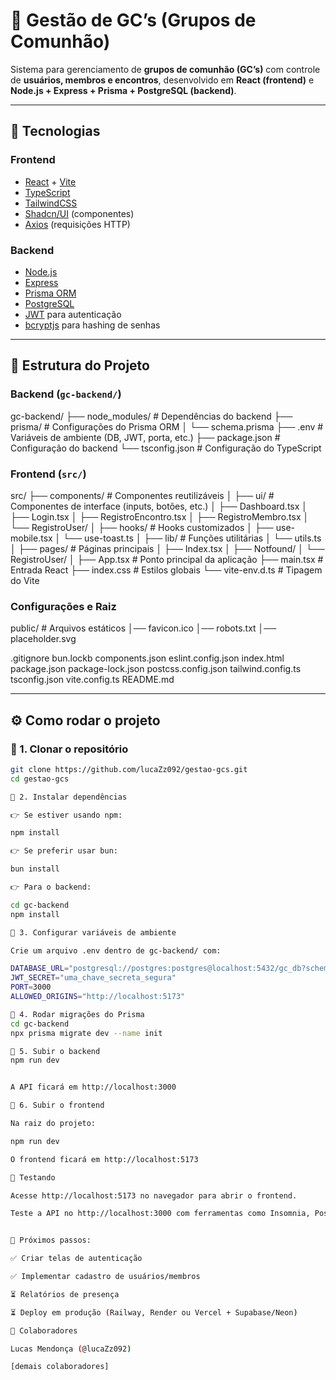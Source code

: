 # 📌 Gestão de GC’s (Grupos de Comunhão)

Sistema para gerenciamento de **grupos de comunhão (GC’s)** com controle de **usuários, membros e encontros**, desenvolvido em **React (frontend)** e **Node.js + Express + Prisma + PostgreSQL (backend)**.

---

## 🚀 Tecnologias
### **Frontend**
- [React](https://react.dev/) + [Vite](https://vitejs.dev/)
- [TypeScript](https://www.typescriptlang.org/)
- [TailwindCSS](https://tailwindcss.com/)
- [Shadcn/UI](https://ui.shadcn.com/) (componentes)
- [Axios](https://axios-http.com/) (requisições HTTP)

### **Backend**
- [Node.js](https://nodejs.org/)
- [Express](https://expressjs.com/)
- [Prisma ORM](https://www.prisma.io/)
- [PostgreSQL](https://www.postgresql.org/)
- [JWT](https://jwt.io/) para autenticação
- [bcryptjs](https://github.com/dcodeIO/bcrypt.js) para hashing de senhas

---

## 📂 Estrutura do Projeto

### **Backend (`gc-backend/`)**

gc-backend/
├── node_modules/ # Dependências do backend
├── prisma/ # Configurações do Prisma ORM
│ └── schema.prisma
├── .env # Variáveis de ambiente (DB, JWT, porta, etc.)
├── package.json # Configuração do backend
└── tsconfig.json # Configuração do TypeScript


### **Frontend (`src/`)**

src/
├── components/ # Componentes reutilizáveis
│ ├── ui/ # Componentes de interface (inputs, botões, etc.)
│ ├── Dashboard.tsx
│ ├── Login.tsx
│ ├── RegistroEncontro.tsx
│ ├── RegistroMembro.tsx
│ └── RegistroUser/
│
├── hooks/ # Hooks customizados
│ ├── use-mobile.tsx
│ └── use-toast.ts
│
├── lib/ # Funções utilitárias
│ └── utils.ts
│
├── pages/ # Páginas principais
│ ├── Index.tsx
│ ├── Notfound/
│ └── RegistroUser/
│
├── App.tsx # Ponto principal da aplicação
├── main.tsx # Entrada React
├── index.css # Estilos globais
└── vite-env.d.ts # Tipagem do Vite


### **Configurações e Raiz**

public/ # Arquivos estáticos
│── favicon.ico
│── robots.txt
│── placeholder.svg

.gitignore
bun.lockb
components.json
eslint.config.json
index.html
package.json
package-lock.json
postcss.config.json
tailwind.config.ts
tsconfig.json
vite.config.ts
README.md


---

## ⚙️ Como rodar o projeto

### 🔹 1. Clonar o repositório
```bash
git clone https://github.com/lucaZz092/gestao-gcs.git
cd gestao-gcs

🔹 2. Instalar dependências

👉 Se estiver usando npm:

npm install

👉 Se preferir usar bun:

bun install

👉 Para o backend:

cd gc-backend
npm install

🔹 3. Configurar variáveis de ambiente

Crie um arquivo .env dentro de gc-backend/ com:

DATABASE_URL="postgresql://postgres:postgres@localhost:5432/gc_db?schema=public"
JWT_SECRET="uma_chave_secreta_segura"
PORT=3000
ALLOWED_ORIGINS="http://localhost:5173"

🔹 4. Rodar migrações do Prisma
cd gc-backend
npx prisma migrate dev --name init

🔹 5. Subir o backend
npm run dev


A API ficará em http://localhost:3000

🔹 6. Subir o frontend

Na raiz do projeto:

npm run dev

O frontend ficará em http://localhost:5173

🧪 Testando

Acesse http://localhost:5173 no navegador para abrir o frontend.

Teste a API no http://localhost:3000 com ferramentas como Insomnia, Postman ou curl.


📌 Próximos passos:

✅ Criar telas de autenticação

✅ Implementar cadastro de usuários/membros

⏳ Relatórios de presença

⏳ Deploy em produção (Railway, Render ou Vercel + Supabase/Neon)

👥 Colaboradores

Lucas Mendonça (@lucaZz092)

[demais colaboradores]